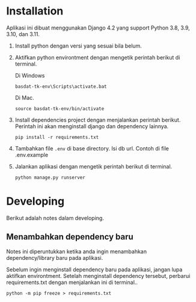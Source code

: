 # Installation

Aplikasi ini dibuat menggunakan Django 4.2 yang support Python 3.8, 3.9, 3.10, dan 3.11.

1. Install python dengan versi yang sesuai bila belum.


2. Aktifkan python environtment dengan mengetik perintah berikut di terminal.

    Di Windows

    ```
    basdat-tk-env\Scripts\activate.bat
    ```


    Di Mac.

    ```
    source basdat-tk-env/bin/activate
    ```

3. Install dependencies project dengan menjalankan perintah berikut. Perintah ini akan menginstall django dan dependency lainnya.

    ```
    pip install -r requirements.txt
    ```

4. Tambahkan file `.env` di base directory. Isi db url. Contoh di file .env.example

4. Jalankan aplikasi dengan mengetik perintah berikut di terminal.

    ```
    python manage.py runserver
    ```


# Developing
Berikut adalah notes dalam developing.

## Menambahkan dependency baru
Notes ini diperuntukkan ketika anda ingin menambahkan dependency/library baru pada aplikasi.

Sebelum ingin menginstall dependency baru pada aplikasi, jangan lupa aktifkan environtment. Setelah menginstall dependency tersebut,  perbarui requirements.txt dengan menjalankan ini di terminal..

```
python -m pip freeze > requirements.txt
```
